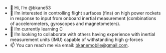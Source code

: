 - 👋 Hi, I’m @bkane53
- 👀 I’m interested in controlling flight surfaces (fins) on high power rockets in response to input from onboard inertial measurement (combinations of accelerometers, gyroscopes and magnetometers).
- 🌱 I’m currently learning C
- 💞️ I’m looking to collaborate with others having experience with inertial measurement units (IMU) capable of withstanding high g-forces
- 📫 You can reach me via email:  bkanemobile@gmail.com.

<!---
bkane53/bkane53 is a ✨ special ✨ repository because its `README.md` (this file) appears on your GitHub profile.
You can click the Preview link to take a look at your changes.
--->
